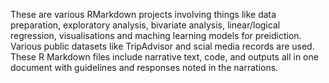 These are various RMarkdown projects involving things like data preparation, exploratory analysis, bivariate analysis, linear/logical regression, visualisations and maching learning models for preidiction. Various public datasets like TripAdvisor and scial media records are used. These R Markdown files include narrative text, code, and outputs all in one document with guidelines and responses noted in the narrations. 
